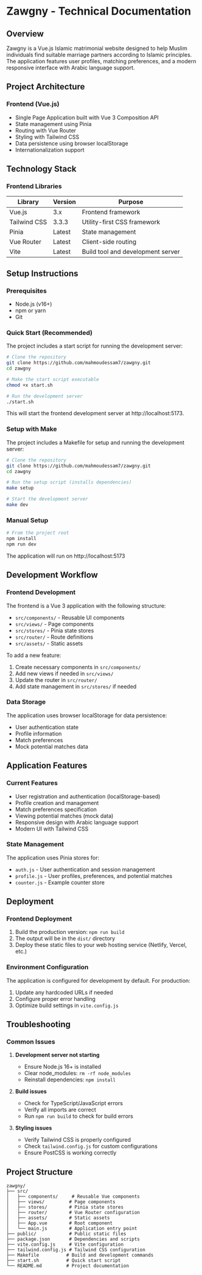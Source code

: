 # Zawgny - Technical Documentation

## Overview
Zawgny is a Vue.js Islamic matrimonial website designed to help Muslim individuals find suitable marriage partners according to Islamic principles. The application features user profiles, matching preferences, and a modern responsive interface with Arabic language support.

## Project Architecture

### Frontend (Vue.js)
- Single Page Application built with Vue 3 Composition API
- State management using Pinia
- Routing with Vue Router
- Styling with Tailwind CSS
- Data persistence using browser localStorage
- Internationalization support

## Technology Stack

### Frontend Libraries
| Library | Version | Purpose |
|---------|---------|---------|
| Vue.js | 3.x | Frontend framework |
| Tailwind CSS | 3.3.3 | Utility-first CSS framework |
| Pinia | Latest | State management |
| Vue Router | Latest | Client-side routing |
| Vite | Latest | Build tool and development server |

## Setup Instructions

### Prerequisites
- Node.js (v16+)
- npm or yarn
- Git

### Quick Start (Recommended)
The project includes a start script for running the development server:

```bash
# Clone the repository
git clone https://github.com/mahmoudessam7/zawgny.git
cd zawgny

# Make the start script executable
chmod +x start.sh

# Run the development server
./start.sh
```

This will start the frontend development server at http://localhost:5173.

### Setup with Make
The project includes a Makefile for setup and running the development server:

```bash
# Clone the repository
git clone https://github.com/mahmoudessam7/zawgny.git
cd zawgny

# Run the setup script (installs dependencies)
make setup

# Start the development server
make dev
```

### Manual Setup

```bash
# From the project root
npm install
npm run dev
```
The application will run on http://localhost:5173

## Development Workflow

### Frontend Development
The frontend is a Vue 3 application with the following structure:
- `src/components/` - Reusable UI components
- `src/views/` - Page components
- `src/stores/` - Pinia state stores
- `src/router/` - Route definitions
- `src/assets/` - Static assets

To add a new feature:
1. Create necessary components in `src/components/`
2. Add new views if needed in `src/views/`
3. Update the router in `src/router/`
4. Add state management in `src/stores/` if needed

### Data Storage
The application uses browser localStorage for data persistence:
- User authentication state
- Profile information
- Match preferences
- Mock potential matches data

## Application Features

### Current Features
- User registration and authentication (localStorage-based)
- Profile creation and management
- Match preferences specification
- Viewing potential matches (mock data)
- Responsive design with Arabic language support
- Modern UI with Tailwind CSS

### State Management
The application uses Pinia stores for:
- `auth.js` - User authentication and session management
- `profile.js` - User profiles, preferences, and potential matches
- `counter.js` - Example counter store

## Deployment

### Frontend Deployment
1. Build the production version: `npm run build`
2. The output will be in the `dist/` directory
3. Deploy these static files to your web hosting service (Netlify, Vercel, etc.)

### Environment Configuration
The application is configured for development by default. For production:
1. Update any hardcoded URLs if needed
2. Configure proper error handling
3. Optimize build settings in `vite.config.js`

## Troubleshooting

### Common Issues

1. **Development server not starting**
   - Ensure Node.js 16+ is installed
   - Clear node_modules: `rm -rf node_modules`
   - Reinstall dependencies: `npm install`

2. **Build issues**
   - Check for TypeScript/JavaScript errors
   - Verify all imports are correct
   - Run `npm run build` to check for build errors

3. **Styling issues**
   - Verify Tailwind CSS is properly configured
   - Check `tailwind.config.js` for custom configurations
   - Ensure PostCSS is working correctly

## Project Structure

```
zawgny/
├── src/
│   ├── components/     # Reusable Vue components
│   ├── views/         # Page components
│   ├── stores/        # Pinia state stores
│   ├── router/        # Vue Router configuration
│   ├── assets/        # Static assets
│   ├── App.vue        # Root component
│   └── main.js        # Application entry point
├── public/            # Public static files
├── package.json       # Dependencies and scripts
├── vite.config.js     # Vite configuration
├── tailwind.config.js # Tailwind CSS configuration
├── Makefile          # Build and development commands
├── start.sh          # Quick start script
└── README.md         # Project documentation
``` 